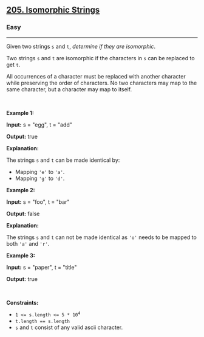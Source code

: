 <h2><a href="https://leetcode.com/problems/isomorphic-strings/?source=submission-noac">205. Isomorphic Strings</a></h2><h3>Easy</h3><hr><p>Given two strings <code>s</code> and <code>t</code>, <em>determine if they are isomorphic</em>.</p>

<p>Two strings <code>s</code> and <code>t</code> are isomorphic if the characters in <code>s</code> can be replaced to get <code>t</code>.</p>

<p>All occurrences of a character must be replaced with another character while preserving the order of characters. No two characters may map to the same character, but a character may map to itself.</p>

<p>&nbsp;</p>
<p><strong class="example">Example 1:</strong></p>

<div class="example-block">
<p><strong>Input:</strong> <span class="example-io">s = &quot;egg&quot;, t = &quot;add&quot;</span></p>

<p><strong>Output:</strong> <span class="example-io">true</span></p>

<p><strong>Explanation:</strong></p>

<p>The strings <code>s</code> and <code>t</code> can be made identical by:</p>

<ul>
	<li>Mapping <code>&#39;e&#39;</code> to <code>&#39;a&#39;</code>.</li>
	<li>Mapping <code>&#39;g&#39;</code> to <code>&#39;d&#39;</code>.</li>
</ul>
</div>

<p><strong class="example">Example 2:</strong></p>

<div class="example-block">
<p><strong>Input:</strong> <span class="example-io">s = &quot;foo&quot;, t = &quot;bar&quot;</span></p>

<p><strong>Output:</strong> <span class="example-io">false</span></p>

<p><strong>Explanation:</strong></p>

<p>The strings <code>s</code> and <code>t</code> can not be made identical as <code>&#39;o&#39;</code> needs to be mapped to both <code>&#39;a&#39;</code> and <code>&#39;r&#39;</code>.</p>
</div>

<p><strong class="example">Example 3:</strong></p>

<div class="example-block">
<p><strong>Input:</strong> <span class="example-io">s = &quot;paper&quot;, t = &quot;title&quot;</span></p>

<p><strong>Output:</strong> <span class="example-io">true</span></p>
</div>

<p>&nbsp;</p>
<p><strong>Constraints:</strong></p>

<ul>
	<li><code>1 &lt;= s.length &lt;= 5 * 10<sup>4</sup></code></li>
	<li><code>t.length == s.length</code></li>
	<li><code>s</code> and <code>t</code> consist of any valid ascii character.</li>
</ul>
